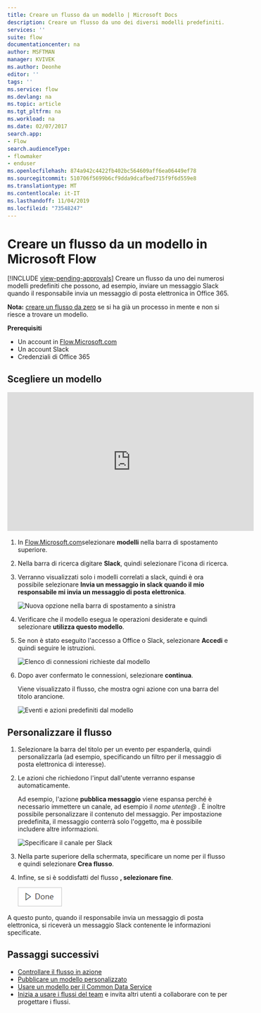 ```yaml
---
title: Creare un flusso da un modello | Microsoft Docs
description: Creare un flusso da uno dei diversi modelli predefiniti.
services: ''
suite: flow
documentationcenter: na
author: MSFTMAN
manager: KVIVEK
ms.author: Deonhe
editor: ''
tags: ''
ms.service: flow
ms.devlang: na
ms.topic: article
ms.tgt_pltfrm: na
ms.workload: na
ms.date: 02/07/2017
search.app:
- Flow
search.audienceType:
- flowmaker
- enduser
ms.openlocfilehash: 874a942c4422fb402bc564609aff6ea06449ef78
ms.sourcegitcommit: 510706f5699b6cf9dda9dcafbed715f9f6d559e8
ms.translationtype: MT
ms.contentlocale: it-IT
ms.lasthandoff: 11/04/2019
ms.locfileid: "73548247"
---
```

# <a name="create-a-flow-from-a-template-in-microsoft-flow"></a>Creare un flusso da un modello in Microsoft Flow
[!INCLUDE [view-pending-approvals](includes/cc-rebrand.md)]
Creare un flusso da uno dei numerosi modelli predefiniti che possono, ad esempio, inviare un messaggio Slack quando il responsabile invia un messaggio di posta elettronica in Office 365.

**Nota:** [creare un flusso da zero](get-started-logic-flow.md) se si ha già un processo in mente e non si riesce a trovare un modello.

**Prerequisiti**

* Un account in [Flow.Microsoft.com](https://flow.microsoft.com)
* Un account Slack
* Credenziali di Office 365

## <a name="choose-a-template"></a>Scegliere un modello
<iframe width="560" height="315" src="https://www.youtube.com/embed/ZJK8cYdjAic?list=PL8nfc9haGeb55I9wL9QnWyHp3ctU2_ThF" frameborder="0" allowfullscreen></iframe>

1. In [Flow.Microsoft.com](https://flow.microsoft.com)selezionare **modelli** nella barra di spostamento superiore.
2. Nella barra di ricerca digitare **Slack**, quindi selezionare l'icona di ricerca.
3. Verranno visualizzati solo i modelli correlati a slack, quindi è ora possibile selezionare **Invia un messaggio in slack quando il mio responsabile mi invia un messaggio di posta elettronica**.
   
    ![Nuova opzione nella barra di spostamento a sinistra](./media/get-started-logic-template/select-template.png)
4. Verificare che il modello esegua le operazioni desiderate e quindi selezionare **utilizza questo modello**.
5. Se non è stato eseguito l'accesso a Office o Slack, selezionare **Accedi** e quindi seguire le istruzioni.
   
    ![Elenco di connessioni richieste dal modello](./media/get-started-logic-template/confirm-connections.png)
6. Dopo aver confermato le connessioni, selezionare **continua**.
   
    Viene visualizzato il flusso, che mostra ogni azione con una barra del titolo arancione.
   
    ![Eventi e azioni predefiniti dal modello](./media/get-started-logic-template/template-default.png)

## <a name="customize-your-flow"></a>Personalizzare il flusso
1. Selezionare la barra del titolo per un evento per espanderla, quindi personalizzarla (ad esempio, specificando un filtro per il messaggio di posta elettronica di interesse).
2. Le azioni che richiedono l'input dall'utente verranno espanse automaticamente.
   
    Ad esempio, l'azione **pubblica messaggio** viene espansa perché è necessario immettere un canale, ad esempio il *nome utente\@* . È inoltre possibile personalizzare il contenuto del messaggio. Per impostazione predefinita, il messaggio conterrà solo l'oggetto, ma è possibile includere altre informazioni.
   
    ![Specificare il canale per Slack](./media/get-started-logic-template/specify-keyword.png)
3. Nella parte superiore della schermata, specificare un nome per il flusso e quindi selezionare **Crea flusso**.
4. Infine, se si è soddisfatti del flusso **, selezionare fine**.
   
    ![Pulsante fine](./media/get-started-logic-template/done.png)

A questo punto, quando il responsabile invia un messaggio di posta elettronica, si riceverà un messaggio Slack contenente le informazioni specificate.

## <a name="next-steps"></a>Passaggi successivi
* [Controllare il flusso in azione](see-a-flow-run.md)
* [Pubblicare un modello personalizzato](publish-a-template.md)
* [Usare un modello per il Common Data Service](common-data-model-intro.md)
* [Inizia a usare i flussi del team](create-team-flows.md) e invita altri utenti a collaborare con te per progettare i flussi.

